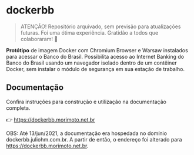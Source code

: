 # dockerbb

> ATENÇÃO! Repositório arquivado, sem previsão para atualizações futuras. Foi uma ótima experiência. Gratidão a todos que colaboraram! 🙏

**Protótipo** de imagem Docker com Chromium Browser e Warsaw instalados para acessar o Banco do Brasil. Possibilita acesso ao Internet Banking do Banco do Brasil usando um navegador isolado dentro de um contêiner Docker, sem instalar o módulo de segurança em sua estação de trabalho.

## Documentação

Confira instruções para construção e utilização na documentação completa.

👉 https://dockerbb.morimoto.net.br

OBS: Até 13/jun/2021, a documentação era hospedada no domínio dockerbb.juliohm.com.br. A partir de então, o endereço foi alterado para https://dockerbb.morimoto.net.br.
